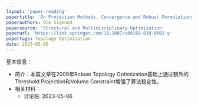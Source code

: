 ```yaml
---
layout: 'paper-reading'
papertitle: 'On Projection Methods, Convergence and Robust Formulations in Topology Optimization'
paperauthors: Ole Sigmund
papersource: 'Structural and Multidisciplinary Optimization'
paperurl: 'https://link.springer.com/10.1007/s00158-010-0602-y'
papertags: Topology Optimization
date: 2023-05-06
---
```


基本信息：
- 简介：本篇文章在2009年Robust Topology Optimization基础上通过额外的Threshold Projection和Volume Constraint增强了算法稳定性。
- 相关材料：
  - 讨论班: 2023-05-06